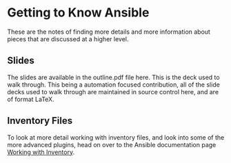 # Getting to Know Ansible

These are the notes of finding more details and more information about pieces
that are discussed at a higher level.

## Slides

The slides are available in the outline.pdf file here. This is the deck used to
walk through. This being a automation focused contribution, all of the slide
decks used to walk through are maintained in source control here, and are of
format LaTeX.

## Inventory Files

To look at more detail working with inventory files, and look into some of the
more advanced plugins, head on over to the Ansible documentation page
[Working with Inventory](https://docs.ansible.com/ansible/latest/user_guide/intro_inventory.html).  

